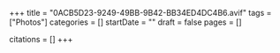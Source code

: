 +++
title = "0ACB5D23-9249-49BB-9B42-BB34ED4DC4B6.avif"
tags = ["Photos"]
categories = []
startDate = ""
draft = false
pages = []

citations = []
+++
